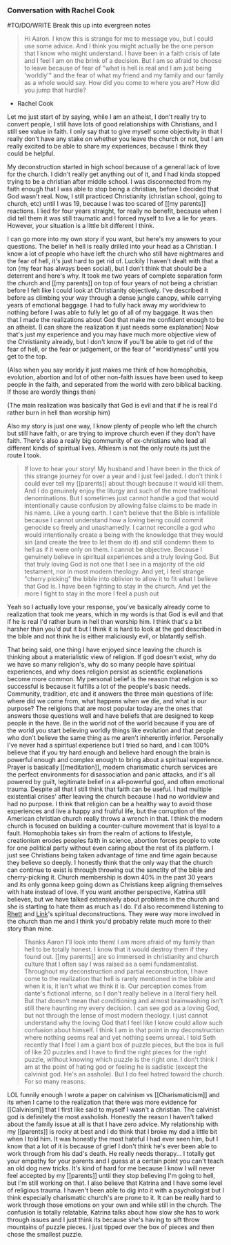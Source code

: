 ### Conversation with Rachel Cook
#TO/DO/WRITE Break this up into evergreen notes
> Hi Aaron. I know this is strange for me to message you, but I could use some advice. And I think you might actually be the one person that I know who might understand. I have been in a faith crisis of late and I feel I am on the brink of a decision. But I am so afraid to choose to leave because of fear of "what is hell is real and I am just being 'worldly'" and the fear of what my friend and my family and our family as a whole would say. How did you come to where you are? How did you jump that hurdle?
- Rachel Cook

Let me just start of by saying, while I am an atheist, I don't really try to convert people, I still have lots of good relationships with Christians, and I still see value in faith. I only say that to give myself some objectivity in that I really don't have any stake on whether you leave the church or not, but I am really excited to be able to share my experiences, because I think they could be helpful. 

My deconstruction started in high school because of a general lack of love for the church. I didn't really get anything out of it, and I had kinda stopped trying to be a christian after middle school. I was disconnected from my faith enough that I was able to stop being a christian, before I decided that God wasn't real. Now, I still practiced Christianity (christian school, going to church, etc) until I was 19, because I was too scared of [[my parents]] reactions. I lied for four years straight, for really no benefit, because when I did tell them it was still traumatic and I forced myself to live a lie for years. However, your situation is a little bit different I think. 

I can go more into my own story if you want, but here's my answers to your questions. The belief in hell is really drilled into your head as a Christian. I know a lot of people who have left the church who still have nightmares and the fear of hell, it's just hard to get rid of. Luckily I haven't dealt with that a ton (my fear has always been social), but I don't think that should be a deterrent and here's why. It took me two years of complete separation form the church and [[my parents]] on top of four years of not being a christian before I felt like I could look at Christianity objectively. I've described it before as climbing your way through a dense jungle canopy, while carrying years of emotional baggage. I had to fully hack away my worldview to nothing before I was able to fully let go of all of my baggage. It was then that I made the realizations about God that make me confident enough to be an atheist. (I can share the realization it just needs some explanation) Now that's just my experience and you may have much more objective view of the Christianity already, but I don't know if you'll be able to get rid of the fear of hell, or the fear or judgement, or the fear of "worldlyness" until you get to the top. 

(Also when you say worldy it just makes me think of how homophobia, evolution, abortion and lot of other non-faith issues have been used to keep people in the faith, and seperated from the world with zero biblical backing. If those are wordly things then)

(The main realization was basically that God is evil and that if he is real I'd rather burn in hell than worship him)

Also my story is just one way, I know plenty of people who left the church but still have faith, or are trying to improve church even if they don't have faith. There's also a really big community of ex-christians who lead all different kinds of spiritual lives. Athiesm is not the only route its just the route I took.

>If love to hear your story! My husband and I have been in the thick of this strange journey for over a year and I just feel jaded. I don't think I could ever tell my [[parents]] about though because it would kill them. And I do genuinely enjoy the liturgy and such of the more traditional denominations. But I sometimes just cannot handle a god that would intentionally cause confusion by allowing false claims to be made in his name. Like a young earth. I can't believe that the Bible is infallible because I cannot understand how a loving being could commit genocide so freely and unashamedly. I cannot reconcile a god who would intentionally create a being with the knowledge that they would sin (and create the tree to let them do it) and still condemn them to hell as if it were only on them. I cannot be objective. Because I genuinely believe in spiritual experiences and a truly loving God. But that truly loving God is not one that I see in a majority of the old testament, nor in most modern theology. And yet, I feel strange "cherry picking" the bible into oblivion to allow it to fit what I believe that God is. I have been fighting to stay in the church. And yet the more I fight to stay in the more I feel a push out

Yeah so I actually love your response, you've basically already come to realization that took me years, which in my words is that God is evil and that if he is real I'd rather burn in hell than worship him. I think that's a bit harsher than you'd put it but I think it is hard to look at the god described in the bible and not think he is either maliciously evil, or blatantly selfish. 

That being said, one thing I have enjoyed since leaving the church is thinking about a materialistic view of religion. If god doesn't exist, why do we have so many religion's, why do so many people have spiritual experiences, and why does religion persist as scientific explanations become more common. My personal belief is the reason that religion is so successful is because it fulfills a lot of the people's basic needs. Community, tradition, etc and it answers the three main questions of life: where did we come from, what happens when we die, and what is our purpose? The religions that are most popular today are the ones that answers those questions well and have beliefs that are designed to keep people in the have. Be in the world not of the world because if you are of the world you start believing worldly things like evolution and that people who don't believe the same thing as me aren't inherently inferior. Personally I've never had a spiritual experience but I tried so hard, and I can 100% believe that if you try hard enough and believe hard enough the brain is powerful enough and complex enough to bring about a spiritual experience. Prayer is basically [[meditation]], modern charismatic church services are the perfect environments for disassociation and panic attacks, and it's all powered by guilt, legitimate belief in a all-powerful god, and often emotional trauma. Despite all that I still think that faith can be useful. I had multiple existential crises' after leaving the church because I had no worldview and had no purpose. I think that religion can be a healthy way to avoid those experiences and live a happy and fruitful life, but the corruption of the American christian church really throws a wrench in that. I think the modern church is focused on building a counter-culture movement that is loyal to a fault. Homophobia takes sin from the realm of actions to lifestyle, creationism erodes peoples faith in science, abortion forces people to vote for one political party without even caring about the rest of its platform. I just see Christians being taken advantage of time and time again because they believe so deeply. I honestly think that the only way that the church can continue to exist is through throwing out the sanctity of the bible and cherry-picking it.  Church membership is down 40% in the past 30 years and its only gonna keep going down as Christians keep aligning themselves with hate instead of love. If you want another perspective, Katrina still believes, but we have talked extensively about problems in the church and she is starting to hate them as much as I do. I'd also recommend listening to [Rhett](https://www.youtube.com/watch?v=1qbna6t1bzw) and [Link](https://www.youtube.com/watch?v=w1AZhlyoD9s)'s spiritual deconstructions. They were way more involved in the church than me and I think you'd probably relate much more to their story than mine.

> Thanks Aaron I'll look into them! I am more afraid of my family than hell to be totally honest. I know that it would destroy them if they found out. [[my parents]] are so immersed in christianity and church culture that I often say I was raised as a semi fundamentalist. Throughout my deconstruction and partial reconstruction, I have come to the realization that hell is rarely mentioned in the bible and when it is, it isn't what we think it is. Our perception comes from dante's fictional inferno, so I don't really believe in a literal fiery hell. But that doesn't mean that conditioning and almost brainwashing isn't still there haunting my every decision. I can see god as a loving God, but not through the lense of most modern theology. I just cannot understand why the loving God that I feel like I know could allow such confusion about himself. I think I am in that point in my deconstruction where nothing seems real and yet nothing seems unreal. I told Seth recently that I feel I am a giant box of puzzle pieces, but the box is full of like 20 puzzles and I have to find the right pieces for the right puzzle, without knowing which puzzle is the right one. I don't think I am at the point of hating god or feeling he is sadistic (except the calvinist god. He's an asshole). But I do feel hatred toward the church. For so many reasons.

LOL funnily enough I wrote a paper on calvinism vs [[Charismaticism]] and its when I came to the realization that there was more evidence for [[Calvinism]] that I first like said to myself I wasn't a christian. The calvinist god is definitely the most assholish. Honestly the reason I haven't talked about the family issue at all is that I have zero advice. My relationship with my [[parents]] is rocky at best and I do think that I broke my dad a little bit when I told him. It was honestly the most hateful I had ever seen him, but I know that a lot of it is because of grief I don't think he's ever been able to work through from his dad's death. He really needs therapy... I totally get your empathy for your parents and I guess at a certain point you can't teach an old dog new tricks. It's kind of hard for me because I know I will never feel accepted by my [[parents]] until they stop believing I'm going to hell, but I'm still working on that. I also believe that Katrina and I have some level of religious trauma. I haven't been able to dig into it with a psychologist but I think especially charismatic church's are prone to it. It can be really hard to work through those emotions on your own and while still in the church. The confusion is totally relatable, Katrina talks about how slow she has to work through issues and I just think its because she's having to sift throw mountains of puzzle pieces. I just tipped over the box of pieces and then chose the smallest puzzle.
